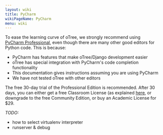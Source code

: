 ```yaml
---
layout: wiki
title: PyCharm
wikiPageName: PyCharm
menu: wiki
---
```


To ease the learning curve of oTree, we strongly recommend using [PyCharm Professional](http://www.jetbrains.com/pycharm/), even though there are many other good editors for Python code. This is because:

* PyCharm has features that make oTree/Django development easier
* oTree has special integration with PyCharm's code completion functionality
* This documentation gives instructions assuming you are using PyCharm
* We have not tested oTree with other editors

The free 30-day trial of the Professional Edition is recommended. After 30 days, you can either get a free Classroom License
(as explained [here](http://www.jetbrains.com/pycharm/buy/index.jsp),
or downgrade to the free Community Edition, 
or buy an Academic License for $29.

_TODO:_
* how to select virtualenv interpreter
* runserver & debug
